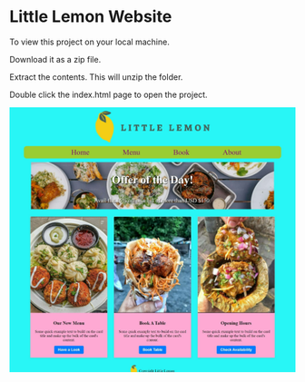 # Little Lemon Website

To view this project on your local machine. 

Download it as a zip file.

Extract the contents. This will unzip the folder.

Double click the index.html page to open the project.

![Screenshot](ScreenShot.png)
